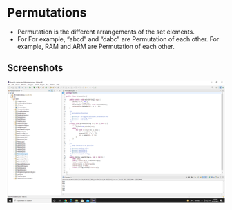 
# Permutations

*  Permutation is the different arrangements of the set elements. 
* For For example, “abcd” and “dabc” are Permutation of each other. For example, RAM and ARM are Permutation of each other.
## Screenshots

![App Screenshot](https://github.com/Karishma290395/Permutations/blob/main/Permutations.png)

  